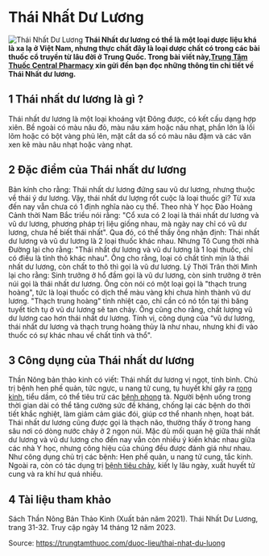 # Thái Nhất Dư Lương

![Thái Nhất Dư Lương](https://trungtamthuoc.com/images/others/thai-nhat-du-luong-1383.jpg)
**Thái Nhất dư lương có thể là một loại dược liệu khá là xa lạ ở Việt Nam, nhưng thực chất đây là loại dược chất có trong các bài thuốc cổ truyền từ lâu đời ở Trung Quốc. Trong bài viết này,[Trung Tâm Thuốc Central Pharmacy](https://trungtamthuoc.com/ "Trung Tâm Thuốc Central Pharmacy") xin gửi đến bạn đọc những thông tin chi tiết về Thái Nhất dư lương.**
##  1 Thái nhất dư lương là gì ?
Thái nhất dư lương là một loại khoáng vật Đông được, có kết cấu dạng hợp xiên. Bề ngoài có màu nâu đỏ, màu nâu xám hoặc nâu nhạt, phần lớn là lồi lõm hoặc có bột vàng phủ lên, mặt cắt da số có màu nâu đậm và các văn xen kẽ màu nâu nhạt hoặc vàng nhạt.
##  2 Đặc điểm của Thái nhất dư lương
Bản kính cho rằng: Thái nhất dư lương đứng sau vũ dư lương, nhưng thuộc về thái ý dư lương. Vậy, thái nhất dư lượng rốt cuộc là loại thuốc gì? Từ xưa đến nay vẫn chưa có 1 định nghĩa nào cụ thể. Theo nhà Y học Đào Hoàng Cảnh thời Nam Bắc triều nói rằng: "Cổ xưa có 2 loại là thái nhất dư lương và vũ dư lương, phương pháp trị liệu giống nhau, mà ngày nay chỉ có vũ dư lương, chưa hế biết thái nhất". Qua đó, có thể thấy ông nhận định: Thái nhất dư lương và vũ dư lương là 2 loại thuốc khác nhau. Nhưng Tô Cung thời nhà Đường lại cho rằng: "Thái nhất dư lương và vũ dư lương là 1 loại thuốc, chỉ có điều là tỉnh thỏ khác nhau". Ông cho rằng, loại có chất tỉnh mịn là thái nhất dư lương, còn chất to thô thì gọi là vũ dư lương. Lý Thời Trân thời Mình lại cho rằng: Sinh trưởng ở hổ đầm gọi là vũ dư lương, còn sinh trưởng ở trên núi gọi là thái nhất dư lương. Ông còn nói có một loại gọi là "thạch trung hoàng", tức là loại thuốc có dịch thể màu vàng khi chưa hình thành vũ dư lương. "Thạch trung hoàng" tỉnh nhiệt cao, chỉ cần có nó tồn tại thì băng tuyết tích tụ ở vũ dư lương sẽ tan chảy. Ông cũng cho rằng, chất lượng vũ dư lương cao hơn thái nhất dư lương. Tính vị, công dụng của “vũ dư lương, thái nhất dư lương và thạch trung hoàng thủy là như nhau, nhưng khi đi vào thuốc có sự khác nhau về chất tỉnh và thổ".
##  3 Công dụng của Thái nhất dư lương
Thần Nông bản thảo kinh có viết: Thái nhất dư lương vị ngọt, tính bình. Chủ trị bệnh hen phế quản, tức ngực, u nang tử cung, tụ huyết khí gây ra [rong kinh](https://trungtamthuoc.com/bai-viet/rong-kinh-rong-huyet "rong kinh"), tiểu dầm, có thể tiêu trừ các [bệnh phong](https://trungtamthuoc.com/bai-viet/benh-phong "bệnh phong") tà. Người bệnh uống trong thời gian dài có thể tăng cường sức đề kháng, chống lại các bệnh do thời tiết khắc nghiệt, làm giảm cảm giác đói, giúp cơ thể nhanh nhẹn, hoạt bát. Thái nhất dư lương cũng được gọi là thạch não, thường thấy ở trong hang sâu nơi có dòng nước chảy ở 2 ngọn núi.
Mặc dù mối quan hệ giữa thái nhất dư lương và vũ dư lương cho đến nay vẫn còn nhiều ý kiến khác nhau giữa các nhà Y học, nhưng công hiệu của chúng đều được đánh giá như nhau. Như công dụng chủ trị các bệnh: Hen phế quản, u nang tử cung, tắc kinh. Ngoài ra, còn có tác dụng trị [bệnh tiêu chảy](https://trungtamthuoc.com/bai-viet/co-che-trieu-chung-nguyen-nhan-cua-benh-tieu-chay "bệnh tiêu chảy"), kiết lỵ lâu ngày, xuất huyết tử cung và ra khí hư quá nhiều.
##  4 Tài liệu tham khảo
Sách Thần Nông Bản Thảo Kinh (Xuất bản năm 2021). Thái Nhất Dư Lương, trang 31-32. Truy cập ngày 14 tháng 12 năm 2023.


Source: https://trungtamthuoc.com/duoc-lieu/thai-nhat-du-luong